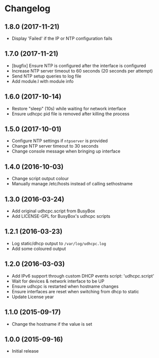 # Changelog

## 1.8.0 (2017-11-21)

  * Display 'Failed' if the IP or NTP configuration fails

## 1.7.0 (2017-11-21)

  * [bugfix] Ensure NTP is configured after the interface is configured
  * Increase NTP server timeout to 60 seconds (20 seconds per attempt)
  * Send NTP setup queries to log file
  * Add module.l with module info

## 1.6.0 (2017-10-14)

  * Restore "sleep" (10s) while waiting for network interface
  * Ensure udhcpc pid file is removed after killing the process

## 1.5.0 (2017-10-01)

  * Configure NTP settings if `ntpserver` is provided
  * Change NTP server timeout to 30 seconds
  * Change console message when bringing up interface

## 1.4.0 (2016-10-03)

  * Change script output colour
  * Manually manage /etc/hosts instead of calling sethostname

## 1.3.0 (2016-03-24)

  * Add original udhcpc.script from BusyBox
  * Add LICENSE-GPL for BusyBox's udhcpc scripts

## 1.2.1 (2016-03-23)

  * Log static/dhcp output to `/var/log/udhcpc.log`
  * Add some coloured output

## 1.2.0 (2016-03-03)

  * Add IPv6 support through custom DHCP events script: 'udhcpc.script'
  * Wait for devices & network interface to be UP
  * Ensure udhcpc is restarted when hostname changes
  * Ensure interfaces are reset when switching from dhcp to static
  * Update License year

## 1.1.0 (2015-09-17)

  * Change the hostname if the value is set

## 1.0.0 (2015-09-16)

  * Initial release

